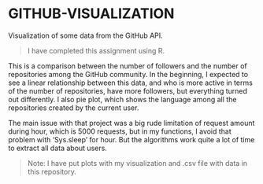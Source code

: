 # GITHUB-VISUALIZATION

Visualization of some data from the GitHub API.

> I have completed this assignment using R.

This is a comparison between the number of followers and the number of repositories among the GitHub community. In the beginning, I expected to see a linear relationship between this data, and who is more active in terms of the number of repositories, have more followers, but everything turned out differently. I also pie plot, which shows the language among all the repositories created by the current user.

The main issue with that project was a big rude limitation of request amount during hour, which is 5000 requests, but in my functions, I avoid that problem with ‘Sys.sleep’ for hour. But the algorithms work quite a lot of time to extract all data about users.

> Note: I have put plots with my visualization and .csv file with data in this repository.

